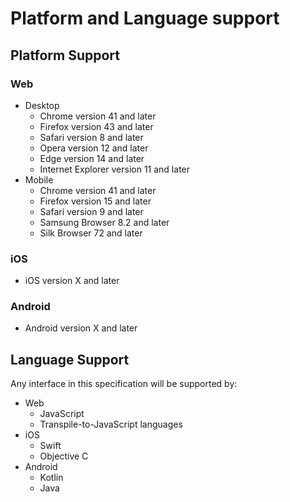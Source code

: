 # Platform and Language support

## Platform Support

### Web

- Desktop
  - Chrome version 41 and later
  - Firefox version 43 and later
  - Safari version 8 and later
  - Opera version 12 and later
  - Edge version 14 and later
  - Internet Explorer version 11 and later
- Mobile
  - Chrome version 41 and later
  - Firefox version 15 and later
  - Safari version 9 and later
  - Samsung Browser 8.2 and later
  - Silk Browser 72 and later

### iOS

- iOS version X and later

### Android

- Android version X and later

## Language Support

Any interface in this specification will be supported by:

- Web
  - JavaScript
  - Transpile-to-JavaScript languages
- iOS
  - Swift
  - Objective C
- Android
  - Kotlin
  - Java

